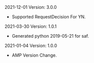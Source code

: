 2021-12-01 Version: 3.0.0
- Supported RequestDecision For YN.

2021-03-30 Version: 1.0.1
- Generated python 2019-05-21 for saf.

2021-01-04 Version: 1.0.0
- AMP Version Change.

